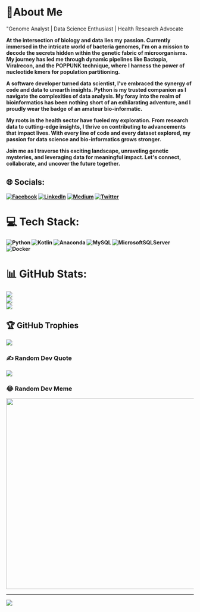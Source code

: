 # 💫About Me 
"Genome Analyst | Data Science Enthusiast | Health Research Advocate<b>

At the intersection of biology and data lies my passion. Currently immersed in the intricate world of bacteria genomes, I'm on a mission to decode the secrets hidden within the genetic fabric of microorganisms. My journey has led me through dynamic pipelines like Bactopia, Viralrecon, and the POPPUNK technique, where I harness the power of nucleotide kmers for population partitioning.<b>

A software developer turned data scientist, I've embraced the synergy of code and data to unearth insights. Python is my trusted companion as I navigate the complexities of data analysis. My foray into the realm of bioinformatics has been nothing short of an exhilarating adventure, and I proudly wear the badge of an amateur bio-informatic.<b>

My roots in the health sector have fueled my exploration. From research data to cutting-edge insights, I thrive on contributing to advancements that impact lives. With every line of code and every dataset explored, my passion for data science and bio-informatics grows stronger.<b>

Join me as I traverse this exciting landscape, unraveling genetic mysteries, and leveraging data for meaningful impact. Let's connect, collaborate, and uncover the future together.<b>


## 🌐 Socials:
[![Facebook](https://img.shields.io/badge/Facebook-%231877F2.svg?logo=Facebook&logoColor=white)](https://facebook.com/alushaks) [![LinkedIn](https://img.shields.io/badge/LinkedIn-%230077B5.svg?logo=linkedin&logoColor=white)](https://linkedin.com/in/https://www.linkedin.com/in/r-eng-alumanda-shakankale/) [![Medium](https://img.shields.io/badge/Medium-12100E?logo=medium&logoColor=white)](https://medium.com/@alushaks) [![Twitter](https://img.shields.io/badge/Twitter-%231DA1F2.svg?logo=Twitter&logoColor=white)](https://twitter.com/alushaks) 

# 💻 Tech Stack:
![Python](https://img.shields.io/badge/python-3670A0?style=for-the-badge&logo=python&logoColor=ffdd54) ![Kotlin](https://img.shields.io/badge/kotlin-%230095D5.svg?style=for-the-badge&logo=kotlin&logoColor=white) ![Anaconda](https://img.shields.io/badge/Anaconda-%2344A833.svg?style=for-the-badge&logo=anaconda&logoColor=white) ![MySQL](https://img.shields.io/badge/mysql-%2300f.svg?style=for-the-badge&logo=mysql&logoColor=white) ![MicrosoftSQLServer](https://img.shields.io/badge/Microsoft%20SQL%20Sever-CC2927?style=for-the-badge&logo=microsoft%20sql%20server&logoColor=white) ![Docker](https://img.shields.io/badge/docker-%230db7ed.svg?style=for-the-badge&logo=docker&logoColor=white)
# 📊 GitHub Stats:
![](https://github-readme-stats.vercel.app/api?username=alushaks&theme=dark&hide_border=false&include_all_commits=false&count_private=false)<br/>
![](https://github-readme-streak-stats.herokuapp.com/?user=alushaks&theme=dark&hide_border=false)<br/>
![](https://github-readme-stats.vercel.app/api/top-langs/?username=alushaks&theme=dark&hide_border=false&include_all_commits=false&count_private=false&layout=compact)

## 🏆 GitHub Trophies
![](https://github-profile-trophy.vercel.app/?username=alushaks&theme=radical&no-frame=false&no-bg=true&margin-w=4)

### ✍️ Random Dev Quote
![](https://quotes-github-readme.vercel.app/api?type=horizontal&theme=radical)

### 😂 Random Dev Meme
<img src="https://random-memer.herokuapp.com/" width="512px"/>

---
[![](https://visitcount.itsvg.in/api?id=alushaks&icon=0&color=0)](https://visitcount.itsvg.in)
